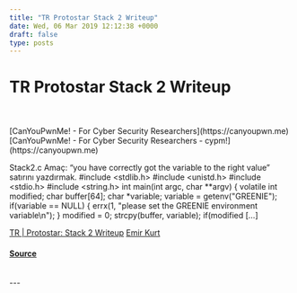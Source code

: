 ```yaml
---
title: "TR Protostar Stack 2 Writeup"
date: Wed, 06 Mar 2019 12:12:38 +0000
draft: false
type: posts
---
```

# TR Protostar Stack 2 Writeup

<br/>

<br/>
[CanYouPwnMe! - For Cyber Security Researchers](https://canyoupwn.me) [CanYouPwnMe! - For Cyber Security Researchers - cypm!](https://canyoupwn.me)

Stack2.c Amaç: “you have correctly got the variable to the right value” satırını yazdırmak. #include <stdlib.h> #include <unistd.h> #include <stdio.h> #include <string.h> int main(int argc, char \*\*argv) { volatile int modified; char buffer\[64\]; char \*variable; variable = getenv("GREENIE"); if(variable == NULL) { errx(1, "please set the GREENIE environment variable\\n"); } modified = 0; strcpy(buffer, variable); if(modified \[…\]

[TR | Protostar: Stack 2 Writeup](https://canyoupwn.me/tr-protostar-stack-2-writeup/) [Emir Kurt](https://canyoupwn.me/author/0xf61/)

#### [Source](https://canyoupwn.me/tr-protostar-stack-2-writeup/)

<br/>
---

